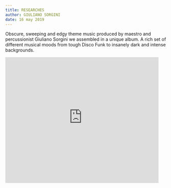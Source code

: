 ```yaml
---
title: RESEARCHES
author: GIULIANO SORGINI
date: 16 may 2019
---
```

Obscure, sweeping and edgy theme music produced by maestro and percussionist Giuliano Sorgini we assembled in a unique album. A rich set of different musical moods from tough Disco Funk to insanely dark and intense backgrounds.

<iframe id="disco-playlist-2175545" name="disco-playlist-2175545" allowfullscreen frameborder="0" class="disco-embed" src="https://sonormusiceditions.disco.ac/e/p/2175545?download=false&s=4R8U8TPZsJYZ-Li4i474kOpCf9k%3ABdYKQIaF&artwork=true&theme=dark&color=%2332B57C" width="480" height="395"></iframe>
